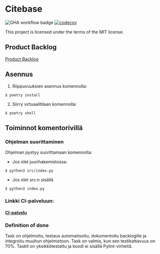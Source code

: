 # Citebase

![GHA workflow badge](https://github.com/BananaMayo/Citebase/workflows/CI/badge.svg)
[![codecov](https://codecov.io/gh/BananaMayo/Citebase/branch/main/graph/badge.svg?token=B2EWB0O9WQ)](https://codecov.io/gh/BananaMayo/Citebase)

This project is licensed under the terms of the MIT license.

## Product Backlog
[Product Backlog](https://docs.google.com/spreadsheets/d/1Vgykm0RkudteIoG1uGLySVpMnRyPw8JiHMKXIQHLDTE/edit?usp=sharing)

## Asennus
1. Riippuvuuksien asennus komennolla:
```
$ poetry install
```
2. Siirry virtuaalitilaan komennolla:
```
$ poetry shell
```
## Toiminnot komentorivillä
### Ohjelman suorittaminen
Ohjelman pystyy suorittamaan komennolla:

* Jos olet juurihakemistossa:
```
$ python3 src/index.py
```
* Jos olet src:n sisällä
```
$ python3 index.py
```

### Linkki CI-palveluun: 
#### [CI-palvelu](https://github.com/BananaMayo/Citebase/actions)

### **Definition of done**

Task on ohjelmoitu, testaus automatisoitu, dokumentoitu backlogille ja integroitu muuhun ohjelmistoon. Task on valmis, kun sen testikattavuus on 70%. Taskit on yksikkötestattu ja koodi ei sisällä Pylint-virheitä.


 
